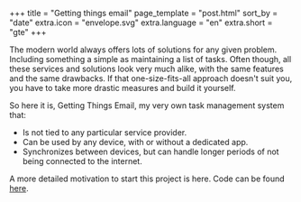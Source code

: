 +++
title = "Getting things email"
page_template = "post.html"
sort_by = "date"
extra.icon = "envelope.svg"
extra.language = "en"
extra.short = "gte"
+++

The modern world always offers lots of solutions for any given problem. Including something a simple as maintaining a list of tasks. Often though, all these services and solutions look very much alike, with the same features and the same drawbacks. If that one-size-fits-all approach doesn't suit you, you have to take more drastic measures and build it yourself.

So here it is, Getting Things Email, my very own task management system that:

* Is not tied to any particular service provider.
* Can be used by any device, with or without a dedicated app.
* Synchronizes between devices, but can handle longer periods of not being connected to the internet.

A more detailed motivation to start this project is here. Code can be found [here](https://codeberg.org/ewintr/gte).
